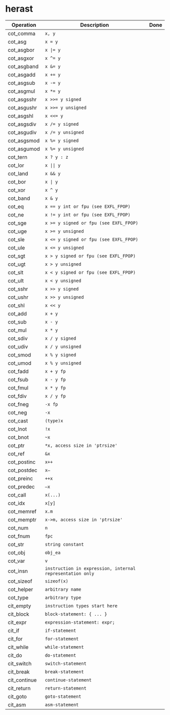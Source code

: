 # herast

| Operation | Description | Done |
|-----------|-------------|------|
| cot_comma | `x, y` | |
| cot_asg | `x = y` | |
| cot_asgbor | `x \|= y` | |
| cot_asgxor | `x ^= y` | |
| cot_asgband | `x &= y` | |
| cot_asgadd | `x += y` | |
| cot_asgsub | `x -= y` | |
| cot_asgmul | `x *= y` | |
| cot_asgsshr | `x >>= y signed` | |
| cot_asgushr | `x >>= y unsigned` | |
| cot_asgshl | `x <<= y` | |
| cot_asgsdiv | `x /= y signed` | |
| cot_asgudiv | `x /= y unsigned` | |
| cot_asgsmod | `x %= y signed` | |
| cot_asgumod | `x %= y unsigned` | |
| cot_tern | `x ? y : z` | |
| cot_lor | `x \|\| y` | |
| cot_land | `x && y` | |
| cot_bor | `x \| y` | |
| cot_xor | `x ^ y` | |
| cot_band | `x & y` | |
| cot_eq | `x == y int or fpu (see EXFL_FPOP)` | |
| cot_ne | `x != y int or fpu (see EXFL_FPOP)` | |
| cot_sge | `x >= y signed or fpu (see EXFL_FPOP)` | |
| cot_uge | `x >= y unsigned` | |
| cot_sle | `x <= y signed or fpu (see EXFL_FPOP)` | |
| cot_ule | `x <= y unsigned` | |
| cot_sgt | `x > y signed or fpu (see EXFL_FPOP)` | |
| cot_ugt | `x > y unsigned` | |
| cot_slt | `x < y signed or fpu (see EXFL_FPOP)` | |
| cot_ult | `x < y unsigned` | |
| cot_sshr | `x >> y signed` | |
| cot_ushr | `x >> y unsigned` | |
| cot_shl | `x << y` | |
| cot_add | `x + y` | |
| cot_sub | `x - y` | |
| cot_mul | `x * y` | |
| cot_sdiv | `x / y signed` | |
| cot_udiv | `x / y unsigned` | |
| cot_smod | `x % y signed` | |
| cot_umod | `x % y unsigned` | |
| cot_fadd | `x + y fp` | |
| cot_fsub | `x - y fp` | |
| cot_fmul | `x * y fp` | |
| cot_fdiv | `x / y fp` | |
| cot_fneg | `-x fp` | |
| cot_neg | `-x` | |
| cot_cast | `(type)x` | |
| cot_lnot | `!x` | |
| cot_bnot | `~x` | |
| cot_ptr | `*x, access size in 'ptrsize'` | |
| cot_ref | `&x` | |
| cot_postinc | `x++` | |
| cot_postdec | `x–` | |
| cot_preinc | `++x` | |
| cot_predec | `–x` | |
| cot_call | `x(...)` | |
| cot_idx | `x[y]` | |
| cot_memref | `x.m` | |
| cot_memptr | `x->m, access size in 'ptrsize'` | |
| cot_num | `n` | |
| cot_fnum | `fpc` | |
| cot_str | `string constant` | |
| cot_obj | `obj_ea` | |
| cot_var | `v` | |
| cot_insn | `instruction in expression, internal representation only` | |
| cot_sizeof | `sizeof(x)` | |
| cot_helper | `arbitrary name` | |
| cot_type | `arbitrary type` | |
| cit_empty | `instruction types start here` | |
| cit_block | `block-statement: { ... }` | |
| cit_expr | `expression-statement: expr;` | |
| cit_if | `if-statement` | |
| cit_for | `for-statement` | |
| cit_while | `while-statement` | |
| cit_do | `do-statement` | |
| cit_switch | `switch-statement` | |
| cit_break | `break-statement` | |
| cit_continue | `continue-statement` | |
| cit_return | `return-statement` | |
| cit_goto | `goto-statement` | |
| cit_asm | `asm-statement` | |
